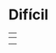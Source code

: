 # Difícil



<table data-view="cards"><thead><tr><th></th></tr></thead><tbody><tr><td></td></tr><tr><td></td></tr></tbody></table>
